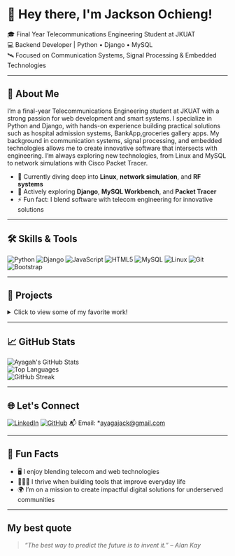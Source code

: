 # 👋 Hey there, I'm Jackson Ochieng!

🎓 Final Year Telecommunications Engineering Student at JKUAT  
💻 Backend Developer | Python • Django • MySQL  
🛰️ Focused on Communication Systems, Signal Processing & Embedded Technologies

---

## 🧠 About Me
I’m a final-year Telecommunications Engineering student at JKUAT with a strong passion for  web development and smart systems. I specialize in Python and Django, with hands-on experience building practical solutions such as hospital admission systems, BankApp,groceries gallery apps. My background in communication systems, signal processing, and embedded technologies allows me to create innovative software that intersects with engineering. I’m always exploring new technologies, from Linux and MySQL to network simulations with Cisco Packet Tracer.

- 🔭 Currently diving deep into **Linux**, **network simulation**, and **RF systems**
- 🌱 Actively exploring **Django**, **MySQL Workbench**, and **Packet Tracer**
- ⚡ Fun fact: I blend software with telecom engineering for innovative solutions

---

## 🛠️ Skills & Tools

![Python](https://img.shields.io/badge/Python-3670A0?style=for-the-badge&logo=python&logoColor=ffdd54)
![Django](https://img.shields.io/badge/Django-092E20?style=for-the-badge&logo=django&logoColor=white)
![JavaScript](https://img.shields.io/badge/JavaScript-323330?style=for-the-badge&logo=javascript&logoColor=F7DF1E)
![HTML5](https://img.shields.io/badge/HTML5-E34F26?style=for-the-badge&logo=html5&logoColor=white)
![MySQL](https://img.shields.io/badge/MySQL-00758F?style=for-the-badge&logo=mysql&logoColor=white)
![Linux](https://img.shields.io/badge/Linux-FCC624?style=for-the-badge&logo=linux&logoColor=black)
![Git](https://img.shields.io/badge/Git-F05032?style=for-the-badge&logo=git&logoColor=white)
![Bootstrap](https://img.shields.io/badge/Bootstrap-7952B3?style=for-the-badge&logo=bootstrap&logoColor=white)

---

## 🚀 Projects

<details>
  <summary>Click to view some of my favorite work!</summary>

### 🏥 BankApp System
> Django app that allows you to check withdraw and deposite cash remotely  in regions with limited internet.  
🔗 [View Project](https://github.com/ayagah/BankApp)

---

### 📷 Groceries display system 
> Product photo viewer for groceries  using Django static file support and user-friendly layout.  
🔗 [View Project](https://github.com/ayagah/groceries)

---

### 🐾 Task Management App
> A task management system using django with a email reminder.  
🔗 [View Project](https://github.com/ayagah/Taskmanager)

</details>

---

## 📈 GitHub Stats

![Ayagah's GitHub Stats](https://github-readme-stats.vercel.app/api?username=ayagah&show_icons=true&theme=radical)  
![Top Languages](https://github-readme-stats.vercel.app/api/top-langs/?username=ayagah&layout=compact&theme=radical)  
![GitHub Streak](https://streak-stats.demolab.com/?user=ayagah&theme=radical)

---

## 🌐 Let's Connect

[![LinkedIn](https://img.shields.io/badge/LinkedIn-%230077B5.svg?style=for-the-badge&logo=linkedin&logoColor=white)]([https://linkedin.com/in/ayagah](https://www.linkedin.com/in/jack-ayaga-239832231/))
[![GitHub](https://img.shields.io/badge/GitHub-000?style=for-the-badge&logo=github&logoColor=white)](https://github.com/ayagah)
📬 Email: *ayagajack@gmail.com

---

## 🎯 Fun Facts

- 🖥️ I enjoy blending telecom and web technologies  
- 🧑🏽‍💻 I thrive when building tools that improve everyday life  
- 🌍 I’m on a mission to create impactful digital solutions for underserved communities

---
## My best quote
> *“The best way to predict the future is to invent it.” – Alan Kay*


